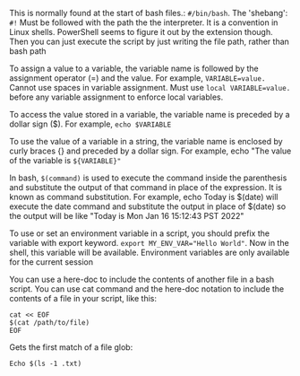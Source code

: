 
This is normally found at the start of bash files.: `#/bin/bash`. The 'shebang': `#!` Must be followed with the path the the interpreter. It is a convention in Linux shells. PowerShell seems to figure it out by the extension though. Then you can just execute the script by just writing the file path, rather than bash path

To assign a value to a variable, the variable name is followed by the assignment operator (=) and the value. For example, `VARIABLE=value.` Cannot use spaces in variable assignment. Must use `local VARIABLE=value.` before any variable assignment to enforce local variables.

To access the value stored in a variable, the variable name is preceded by a dollar sign ($). For example, `echo $VARIABLE`

To use the value of a variable in a string, the variable name is enclosed by curly braces {} and preceded by a dollar sign. For example, echo "The value of the variable is `${VARIABLE}"`

In bash, `$(command)` is used to execute the command inside the parenthesis and substitute the output of that command in place of the expression. It is known as command substitution. For example, echo Today is $(date) will execute the date command and substitute the output in place of $(date) so the output will be like "Today is Mon Jan 16 15:12:43 PST 2022"

To use or set an environment variable in a script, you should prefix the variable with export keyword. `export MY_ENV_VAR="Hello World"`. Now in the shell, this variable will be available. Environment variables are only available for the current session

You can use a here-doc to include the contents of another file in a bash script. You can use cat command and the here-doc notation to include the contents of a file in your script, like this:

```
cat << EOF
$(cat /path/to/file)
EOF
```

Gets the first match of a file glob:

```
Echo $(ls -1 .txt)
```

